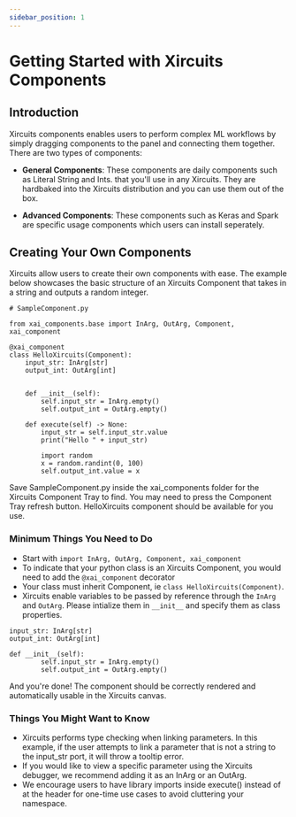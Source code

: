 ```yaml
---
sidebar_position: 1
---
```


# Getting Started with Xircuits Components

## Introduction

Xircuits components enables users to perform complex ML workflows by simply dragging components to the panel and connecting them together. There are two types of components:

- **General Components**: These components are daily components such as Literal String and Ints. that you'll use in any Xircuits. They are hardbaked into the Xircuits distribution and you can use them out of the box.

- **Advanced Components**: These components such as Keras and Spark are specific usage components which users can install seperately.


## Creating Your Own Components

Xircuits allow users to create their own components with ease. The example below showcases the basic structure of an Xircuits Component that takes in a string and outputs a random integer.

```
# SampleComponent.py

from xai_components.base import InArg, OutArg, Component, xai_component

@xai_component
class HelloXircuits(Component):
    input_str: InArg[str]
    output_int: OutArg[int]


    def __init__(self):
        self.input_str = InArg.empty()
        self.output_int = OutArg.empty()

    def execute(self) -> None:
        input_str = self.input_str.value
        print("Hello " + input_str)

        import random
        x = random.randint(0, 100)
        self.output_int.value = x
```
Save SampleComponent.py inside the xai_components folder for the Xircuits Component Tray to find. You may need to press the Component Tray refresh button. HelloXircuits component should be available for you use. 

### Minimum Things You Need to Do

- Start with `import InArg, OutArg, Component, xai_component`
- To indicate that your python class is an Xircuits Component, you would need to add the `@xai_component` decorator
- Your class must inherit Component, ie `class HelloXircuits(Component)`. 
- Xircuits enable variables to be passed by reference through the `InArg` and `OutArg`. Please intialize them in `__init__` and specify them as class properties. 

```
input_str: InArg[str]
output_int: OutArg[int]

def __init__(self):
        self.input_str = InArg.empty()
        self.output_int = OutArg.empty()
```

And you're done! The component should be correctly rendered and automatically usable in the Xircuits canvas.

### Things You Might Want to Know

- Xircuits performs type checking when linking parameters. In this example, if the user attempts to link a parameter that is not a string to the input_str port, it will throw a tooltip error.
- If you would like to view a specific parameter using the Xircuits debugger, we recommend adding it as an InArg or an OutArg.
- We encourage users to have library imports inside execute() instead of at the header for one-time use cases to avoid cluttering your namespace. 

